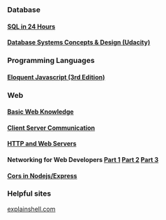 ### Database

#### [SQL in 24 Hours](https://docs.google.com/document/d/1IlxwsAVQSm3hUI7OtbXHhPY0Y0Abot94-N7g32kpJtc/edit?usp=sharing)
#### [Database Systems Concepts & Design (Udacity)](https://docs.google.com/document/d/1ova5842pa6AbyCJpEIKeeTi9QXkImOGeoPY6J6ZsUCs/edit?usp=sharing)

### Programming Languages
#### [Eloquent Javascript (3rd Edition)](https://docs.google.com/document/d/1ZU5A8xfihScfoau0FNzTwyubJY_BC38fkhAYDrjrf8o/edit?usp=sharing)

### Web
#### [Basic Web Knowledge](/basic-web-knowlege.md)
#### [Client Server Communication](/Client-Server-Communnication.md)
#### [HTTP and Web Servers](/HTTP-and-Web-Servers.md)
#### Networking for Web Developers [Part 1](/Networking-for-Web-Developer-Part1.md) [Part 2](/Networking-for-Web-Developer-Part2.md) [Part 3](/Networking-for-Web-Developer-Part3.md)
#### [Cors in Nodejs/Express](/Cors-in-Express.md)

### Helpful sites
[explainshell.com](https://explainshell.com/)